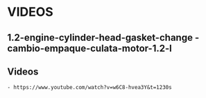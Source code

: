 
# VIDEOS


## 1.2-engine-cylinder-head-gasket-change - cambio-empaque-culata-motor-1.2-l


## Videos 

    - https://www.youtube.com/watch?v=w6C8-hvea3Y&t=1230s